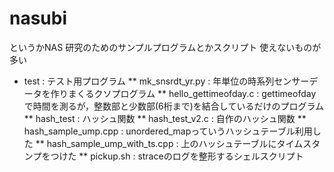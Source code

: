 # nasubi
というかNAS
研究のためのサンプルプログラムとかスクリプト
使えないものが多い

* test : テスト用プログラム
** mk_snsrdt_yr.py : 年単位の時系列センサーデータを作りまくるクソプログラム
** hello_gettimeofday.c : gettimeofdayで時間を測るが，整数部と少数部(6桁まで)を結合しているだけのプログラム
** hash_test : ハッシュ関数
** hash_test_v2.c : 自作のハッシュ関数
** hash_sample_ump.cpp : unordered_mapっていうハッシュテーブル利用した
** hash_sample_ump_with_ts.cpp : 上のハッシュテーブルにタイムスタンプをつけた
** pickup.sh : straceのログを整形するシェルスクリプト
